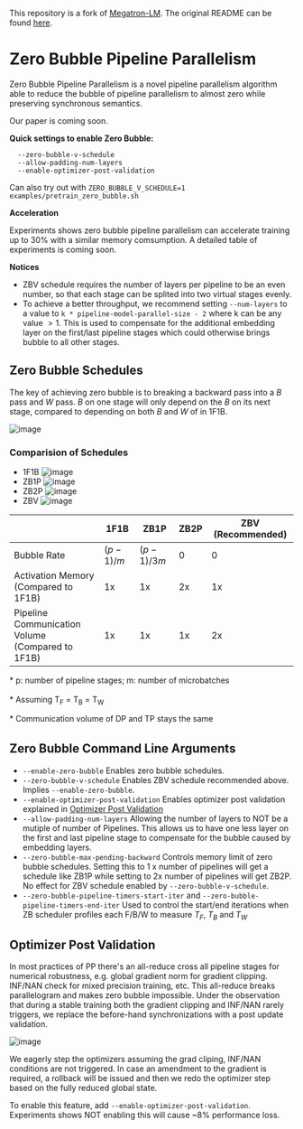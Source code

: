 This repository is a fork of [Megatron-LM](https://github.com/NVIDIA/Megatron-LM/). The original README can be found [here](Megatron.md).

# Zero Bubble Pipeline Parallelism

Zero Bubble Pipeline Parallelism is a novel pipeline parallelism algorithm able to reduce the bubble of pipeline parallelism to almost zero while preserving synchronous semantics.

Our paper is coming soon.

**Quick settings to enable Zero Bubble:**
```
  --zero-bubble-v-schedule
  --allow-padding-num-layers
  --enable-optimizer-post-validation
```
Can also try out with
`ZERO_BUBBLE_V_SCHEDULE=1 examples/pretrain_zero_bubble.sh`

**Acceleration**

Experiments shows zero bubble pipeline parallelism can accelerate training up to 30% with a similar memory comsumption. A detailed table of experiments is coming soon.

**Notices**
* ZBV schedule requires the number of layers per pipeline to be an even number, so that each stage can be splited into two virtual stages evenly.
* To achieve a better throughput, we recommend setting `--num-layers` to a value to `k * pipeline-model-parallel-size - 2` where k can be any value $\gt1$. This is used to compensate for the additional embedding layer on the first/last pipeline stages which could otherwise brings bubble to all other stages.

## Zero Bubble Schedules
The key of achieving zero bubble is to breaking a backward pass into a $B$ pass and $W$ pass. $B$ on one stage will only depend on the $B$ on its next stage, compared to depending on both $B$ and $W$ of in 1F1B.

![image](https://hackmd.io/_uploads/Bkc7CL7N6.png)

### Comparision of Schedules
* 1F1B
![image](https://hackmd.io/_uploads/Hkq-gD7N6.png)
* ZB1P
![image](https://hackmd.io/_uploads/Hy2GxwmEa.png)
* ZB2P
![image](https://hackmd.io/_uploads/S10QgvmV6.png)
* ZBV
![image](https://hackmd.io/_uploads/HkCgLKEET.png)


    

|                                                       | 1F1B    | ZB1P     | ZB2P | ZBV (Recommended) |
| ----------------------------------------------------- | ------- | -------- | ---- | --- |
| Bubble Rate                                           | $(p-1)/m$ | $(p-1)/3m$ | 0    | 0   |
| Activation Memory <br> (Compared to 1F1B)             | 1x       | 1x        | 2x    | 1x   |
| Pipeline Communication Volume <br> (Compared to 1F1B) | 1x       | 1x        | 1x    | 2x   |



<p style="font-size:14px;margin-bottom:0;height:20px;">* p: number of pipeline stages; m: number of microbatches</p>
<p style="font-size:14px;margin-bottom:0;height:20px;">* Assuming T<sub>F</sub> = T<sub>B</sub> = T<sub>W</sub></p>
<p style="font-size:14px;margin-bottom:0;height:20px;">* Communication volume of DP and TP stays the same</p>


## Zero Bubble Command Line Arguments

* `--enable-zero-bubble` Enables zero bubble schedules.
* `--zero-bubble-v-schedule` Enables ZBV schedule recommended above. Implies `--enable-zero-bubble`.
* `--enable-optimizer-post-validation` Enables optimizer post validation explained in [Optimizer Post Validation](#Optimizer-Post-Validation)
* `--allow-padding-num-layers` Allowing the number of layers to NOT be a mutiple of number of Pipelines. This allows us to have one less layer on the first and last pipeline stage to compensate for the bubble caused by embedding layers.
* `--zero-bubble-max-pending-backward` Controls memory limit of zero bubble schedules. Setting this to 1 x number of pipelines will get a schedule like ZB1P while setting to 2x number of pipelines will get ZB2P. No effect for ZBV schedule enabled by `--zero-bubble-v-schedule`.
* `--zero-bubble-pipeline-timers-start-iter` and `--zero-bubble-pipeline-timers-end-iter` Used to control the start/end iterations when ZB scheduler profiles each F/B/W to measure $T_F$, $T_B$ and $T_W$

## Optimizer Post Validation

In most practices of PP there's an all-reduce cross all pipeline stages for numerical robustness, e.g. global gradient norm for gradient clipping. INF/NAN check for mixed precision training, etc. This all-reduce breaks parallelogram and makes zero bubble impossible.
Under the observation that during a stable training both the gradient clipping and INF/NAN rarely triggers, we replace the before-hand synchronizations with a post update validation.

![image](https://hackmd.io/_uploads/B16R3q4N6.png)

We eagerly step the optimizers assuming the grad cliping, INF/NAN conditions are not triggered. In case an amendment to the gradient is required, a rollback will be issued and then we redo the optimizer step based on the fully reduced global state.

To enable this feature, add `--enable-optimizer-post-validation`. Experiments shows NOT enabling this will cause ~8% performance loss.